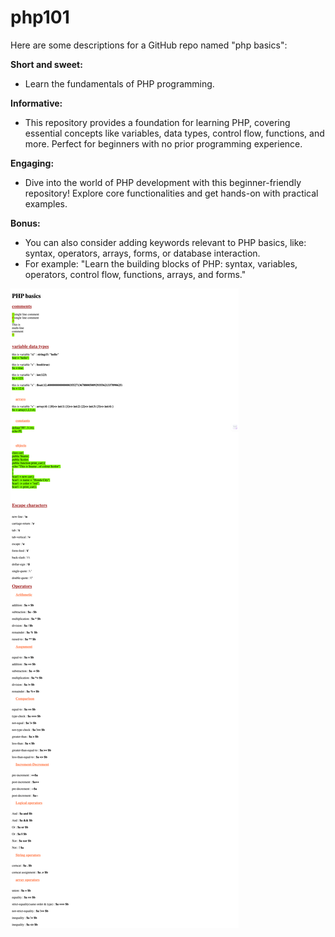 # php101

Here are some descriptions for a GitHub repo named "php basics":

**Short and sweet:**

* Learn the fundamentals of PHP programming.

**Informative:**

* This repository provides a foundation for learning PHP, covering essential concepts like variables, data types, control flow, functions, and more. Perfect for beginners with no prior programming experience.

**Engaging:**

* Dive into the world of PHP development with this beginner-friendly repository!  Explore core functionalities and get hands-on with practical examples.

**Bonus:**

* You can also consider adding keywords relevant to PHP basics, like: syntax, operators, arrays, forms, or database interaction. 
* For example: "Learn the building blocks of PHP: syntax, variables, operators, control flow, functions, arrays, and forms."


![image](ss.png)
